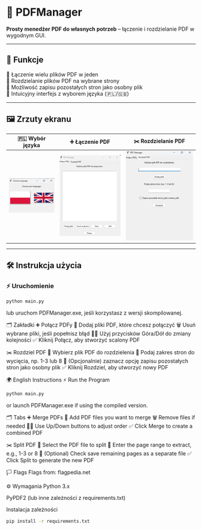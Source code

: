 # 📄 PDFManager

**Prosty menedżer PDF do własnych potrzeb** – łączenie i rozdzielanie PDF w wygodnym GUI.

---

## 🚀 Funkcje

📌 Łączenie wielu plików PDF w jeden  
📌 Rozdzielanie plików PDF na wybrane strony  
📌 Możliwość zapisu pozostałych stron jako osobny plik  
📌 Intuicyjny interfejs z wyborem języka (🇵🇱/🇬🇧)  

---

## 🖼️ Zrzuty ekranu

| 🇵🇱 Wybór języka | ➕ Łączenie PDF | ✂️ Rozdzielanie PDF |
|---|---|---|
| ![Wybór języka](screenshots/language.png) | ![Łączenie PDF](screenshots/laczenie.png) | ![Rozdzielanie PDF](screenshots/rozdziel.png) |

---

## 🛠️ Instrukcja użycia

### ⚡ Uruchomienie

```sh
python main.py
```
lub uruchom PDFManager.exe, jeśli korzystasz z wersji skompilowanej.

🗂️ Zakładki
➕ Połącz PDFy
📄 Dodaj pliki PDF, które chcesz połączyć
🗑️ Usuń wybrane pliki, jeśli popełnisz błąd
🔼🔽 Użyj przycisków Góra/Dół do zmiany kolejności
✅ Kliknij Połącz, aby stworzyć scalony PDF

✂️ Rozdziel PDF
📄 Wybierz plik PDF do rozdzielenia
🔢 Podaj zakres stron do wycięcia, np. 1-3 lub 8
💾 (Opcjonalnie) zaznacz opcję zapisu pozostałych stron jako osobny plik
✅ Kliknij Rozdziel, aby utworzyć nowy PDF

🌍 English Instructions
⚡ Run the Program
```sh
python main.py
```
or launch PDFManager.exe if using the compiled version.

🗂️ Tabs
➕ Merge PDFs
📄 Add PDF files you want to merge
🗑️ Remove files if needed
🔼🔽 Use Up/Down buttons to adjust order
✅ Click Merge to create a combined PDF

✂️ Split PDF
📄 Select the PDF file to split
🔢 Enter the page range to extract, e.g., 1-3 or 8
💾 (Optional) Check save remaining pages as a separate file
✅ Click Split to generate the new PDF

🏳️ Flags
Flags from: flagpedia.net

⚙️ Wymagania
Python 3.x

PyPDF2 (lub inne zależności z requirements.txt)

Instalacja zależności
```sh
pip install -r requirements.txt
```
